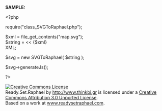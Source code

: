 <p><b>SAMPLE:</b></p>

<p> &lt;?php</p>

<p>require("class_SVGToRaphael.php");</p>

<p>$xml = file_get_contents("map.svg");<br />
$string = &lt;&lt;<XML<br />
{$xml}<br />
XML;</p>

<p>$svg = new SVGToRaphael( $string );</p>

<p>$svg->generateJs();</p>
 
<p>?&gt;</p>

<p>
<a rel="license" href="http://creativecommons.org/licenses/by/3.0/"><img alt="Creative Commons License" style="border-width:0" src="http://i.creativecommons.org/l/by/3.0/80x15.png" /></a><br /><span xmlns:dct="http://purl.org/dc/terms/" href="http://purl.org/dc/dcmitype/Text" property="dct:title" rel="dct:type">Ready.Set.Raphael</span> by <a xmlns:cc="http://creativecommons.org/ns#" href="http://www.thinkbi.gr" property="cc:attributionName" rel="cc:attributionURL">http://www.thinkbi.gr</a> is licensed under a <a rel="license" href="http://creativecommons.org/licenses/by/3.0/">Creative Commons Attribution 3.0 Unported License</a>.<br />Based on a work at <a xmlns:dct="http://purl.org/dc/terms/" href="http://www.readysetraphael.com" rel="dct:source">www.readysetraphael.com</a>.
</p>